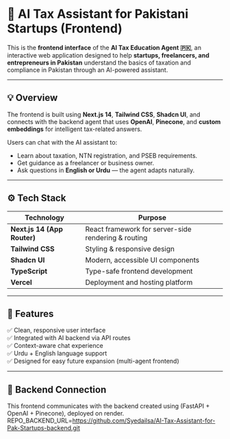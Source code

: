 # 🧠 AI Tax Assistant for Pakistani Startups (Frontend)

This is the **frontend interface** of the **AI Tax Education Agent 🇵🇰**, an interactive web application designed to help **startups, freelancers, and entrepreneurs in Pakistan** understand the basics of taxation and compliance in Pakistan through an AI-powered assistant.

---

## 💡 Overview

The frontend is built using **Next.js 14**, **Tailwind CSS**, **Shadcn UI**, and connects with the backend agent that uses **OpenAI**, **Pinecone**, and **custom embeddings** for intelligent tax-related answers.

Users can chat with the AI assistant to:
- Learn about taxation, NTN registration, and PSEB requirements.
- Get guidance as a freelancer or business owner.
- Ask questions in **English or Urdu** — the agent adapts naturally.

---

## ⚙️ Tech Stack

| Technology | Purpose |
|-------------|----------|
| **Next.js 14 (App Router)** | React framework for server-side rendering & routing |
| **Tailwind CSS** | Styling & responsive design |
| **Shadcn UI** | Modern, accessible UI components |
| **TypeScript** | Type-safe frontend development |
| **Vercel** | Deployment and hosting platform |

---

## 🧩 Features

✅ Clean, responsive user interface  
✅ Integrated with AI backend via API routes  
✅ Context-aware chat experience  
✅ Urdu + English language support  
✅ Designed for easy future expansion (multi-agent frontend)

---

## 🔗 Backend Connection

This frontend communicates with the backend created using (FastAPI + OpenAI + Pinecone), deployed on render.
  REPO_BACKEND_URL=https://github.com/Syedailsa/AI-Tax-Assistant-for-Pak-Startups-backend.git

